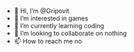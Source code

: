 - 👋 Hi, I’m @Gripovit
- 👀 I’m interested in games
- 🌱 I’m currently learning coding
- 💞️ I’m looking to collaborate on nothing
- 📫 How to reach me no

<!---
Gripovit/Gripovit is a ✨ special ✨ repository because its `README.md` (this file) appears on your GitHub profile.
You can click the Preview link to take a look at your changes.
--->
